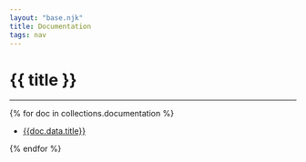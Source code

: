```yaml
---
layout: "base.njk"
title: Documentation
tags: nav
---
```


# {{ title }}

<hr>

{% for doc in collections.documentation %}

- [{{doc.data.title}}]({{doc.url}})

{% endfor %}